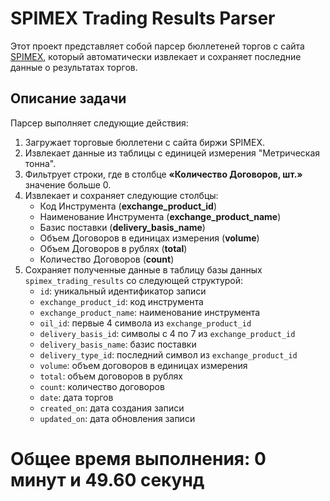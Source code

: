 # SPIMEX Trading Results Parser

Этот проект представляет собой парсер бюллетеней торгов с сайта [SPIMEX](https://spimex.com/markets/oil_products/trades/results/),
который автоматически извлекает и сохраняет последние данные о результатах торгов.

## Описание задачи

Парсер выполняет следующие действия:

1. Загружает торговые бюллетени с сайта биржи SPIMEX.
2. Извлекает данные из таблицы с единицей измерения "Метрическая тонна".
3. Фильтрует строки, где в столбце **«Количество Договоров, шт.»** значение больше 0.
4. Извлекает и сохраняет следующие столбцы:
    - Код Инструмента (**exchange_product_id**)
    - Наименование Инструмента (**exchange_product_name**)
    - Базис поставки (**delivery_basis_name**)
    - Объем Договоров в единицах измерения (**volume**)
    - Объем Договоров в рублях (**total**)
    - Количество Договоров (**count**)
5. Сохраняет полученные данные в таблицу базы данных `spimex_trading_results` со следующей структурой:
    - `id`: уникальный идентификатор записи
    - `exchange_product_id`: код инструмента
    - `exchange_product_name`: наименование инструмента
    - `oil_id`: первые 4 символа из `exchange_product_id`
    - `delivery_basis_id`: символы с 4 по 7 из `exchange_product_id`
    - `delivery_basis_name`: базис поставки
    - `delivery_type_id`: последний символ из `exchange_product_id`
    - `volume`: объем договоров в единицах измерения
    - `total`: объем договоров в рублях
    - `count`: количество договоров
    - `date`: дата торгов
    - `created_on`: дата создания записи
    - `updated_on`: дата обновления записи



# Общее время выполнения: 0 минут и 49.60 секунд
